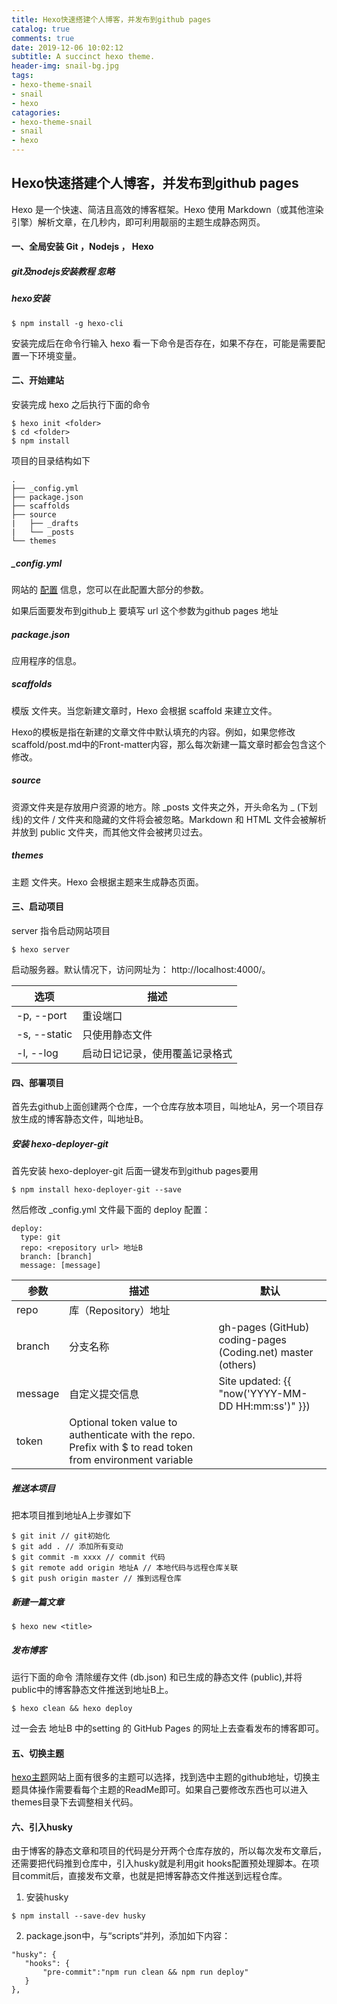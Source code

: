 ```yaml
---
title: Hexo快速搭建个人博客，并发布到github pages
catalog: true
comments: true
date: 2019-12-06 10:02:12
subtitle: A succinct hexo theme.
header-img: snail-bg.jpg
tags:
- hexo-theme-snail
- snail
- hexo
catagories:
- hexo-theme-snail
- snail
- hexo
---
```



## Hexo快速搭建个人博客，并发布到github pages
Hexo 是一个快速、简洁且高效的博客框架。Hexo 使用 Markdown（或其他渲染引擎）解析文章，在几秒内，即可利用靓丽的主题生成静态网页。

#### 一、全局安装 Git ，Nodejs ， Hexo

##### git及nodejs安装教程 忽略

##### hexo安装
```
$ npm install -g hexo-cli
```
安装完成后在命令行输入 hexo 看一下命令是否存在，如果不存在，可能是需要配置一下环境变量。

#### 二、开始建站
安装完成 hexo 之后执行下面的命令
```
$ hexo init <folder>
$ cd <folder>
$ npm install
```
项目的目录结构如下

```
.
├── _config.yml
├── package.json
├── scaffolds
├── source
|   ├── _drafts
|   └── _posts
└── themes
```
##### _config.yml
网站的 [配置](https://hexo.io/zh-cn/docs/configuration) 信息，您可以在此配置大部分的参数。

如果后面要发布到github上 要填写 url 这个参数为github pages 地址
##### package.json
应用程序的信息。
##### scaffolds
模版 文件夹。当您新建文章时，Hexo 会根据 scaffold 来建立文件。

Hexo的模板是指在新建的文章文件中默认填充的内容。例如，如果您修改scaffold/post.md中的Front-matter内容，那么每次新建一篇文章时都会包含这个修改。
##### source
资源文件夹是存放用户资源的地方。除 _posts 文件夹之外，开头命名为 _ (下划线)的文件 / 文件夹和隐藏的文件将会被忽略。Markdown 和 HTML 文件会被解析并放到 public 文件夹，而其他文件会被拷贝过去。
##### themes
主题 文件夹。Hexo 会根据主题来生成静态页面。

#### 三、启动项目

server 指令启动网站项目
```
$ hexo server
```
启动服务器。默认情况下，访问网址为： http://localhost:4000/。

选项 | 描述
---|---
-p, --port | 重设端口
-s, --static | 只使用静态文件
-l, --log | 启动日记记录，使用覆盖记录格式

#### 四、部署项目

首先去github上面创建两个仓库，一个仓库存放本项目，叫地址A，另一个项目存放生成的博客静态文件，叫地址B。

##### 安装 hexo-deployer-git

首先安装 hexo-deployer-git 后面一键发布到github pages要用
```
$ npm install hexo-deployer-git --save
```
然后修改 _config.yml 文件最下面的 deploy 配置：
```
deploy:
  type: git
  repo: <repository url> 地址B
  branch: [branch]
  message: [message]
```

参数 | 	描述 | 默认
---|--- | ---
repo | 库（Repository）地址	| 
branch | 分支名称 |	gh-pages (GitHub) coding-pages (Coding.net) master (others)
message | 自定义提交信息 |	Site updated: {{ "now('YYYY-MM-DD HH:mm:ss')" }})
token |	Optional token value to authenticate with the repo. Prefix with $ to read token from environment variable	

##### 推送本项目
把本项目推到地址A上步骤如下
```
$ git init // git初始化
$ git add . // 添加所有变动
$ git commit -m xxxx // commit 代码
$ git remote add origin 地址A // 本地代码与远程仓库关联
$ git push origin master // 推到远程仓库
```
##### 新建一篇文章
```
$ hexo new <title>
```

##### 发布博客

运行下面的命令
清除缓存文件 (db.json) 和已生成的静态文件 (public),并将 public中的博客静态文件推送到地址B上。

```
$ hexo clean && hexo deploy
```
过一会去 地址B 中的setting 的 GitHub Pages 的网址上去查看发布的博客即可。

#### 五、切换主题

[hexo主题](https://hexo.io/themes/)网站上面有很多的主题可以选择，找到选中主题的github地址，切换主题具体操作需要看每个主题的ReadMe即可。如果自己要修改东西也可以进入themes目录下去调整相关代码。

#### 六、引入husky
由于博客的静态文章和项目的代码是分开两个仓库存放的，所以每次发布文章后，还需要把代码推到仓库中，引入husky就是利用git hooks配置预处理脚本。在项目commit后，直接发布文章，也就是把博客静态文件推送到远程仓库。
 
 1. 安装husky
 ```
 $ npm install --save-dev husky
 ```
 2. package.json中，与“scripts“并列，添加如下内容：
 ```
"husky": {
    "hooks": {
        "pre-commit":"npm run clean && npm run deploy"
    }
},
 ```